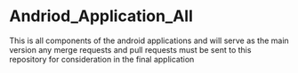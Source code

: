 # Andriod_Application_All
This is all components of the android applications and will serve as the main version any merge requests and pull requests must be sent to this repository for consideration in the final application
